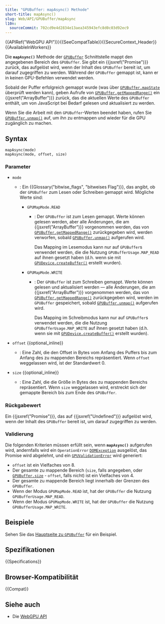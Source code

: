 ```yaml
---
title: "GPUBuffer: mapAsync() Methode"
short-title: mapAsync()
slug: Web/API/GPUBuffer/mapAsync
l10n:
  sourceCommit: 702cd9e4d2834e13aea345943efc8d0c03d92ec9
---
```


{{APIRef("WebGPU API")}}{{SeeCompatTable}}{{SecureContext_Header}}{{AvailableInWorkers}}

Die **`mapAsync()`** Methode der [`GPUBuffer`](/de/docs/Web/API/GPUBuffer) Schnittstelle mappt den angegebenen Bereich des `GPUBuffer`. Sie gibt ein {{jsxref("Promise")}} zurück, das aufgelöst wird, wenn der Inhalt des `GPUBuffer` bereit ist, um darauf zugegriffen zu werden. Während der `GPUBuffer` gemappt ist, kann er in keinen GPU-Befehlen verwendet werden.

Sobald der Puffer erfolgreich gemappt wurde (was über [`GPUBuffer.mapState`](/de/docs/Web/API/GPUBuffer/mapState) überprüft werden kann), geben Aufrufe von [`GPUBuffer.getMappedRange()`](/de/docs/Web/API/GPUBuffer/getMappedRange) ein {{jsxref("ArrayBuffer")}} zurück, das die aktuellen Werte des `GPUBuffer` enthält, um von JavaScript bei Bedarf gelesen und aktualisiert zu werden.

Wenn Sie die Arbeit mit den `GPUBuffer`-Werten beendet haben, rufen Sie [`GPUBuffer.unmap()`](/de/docs/Web/API/GPUBuffer/unmap) auf, um ihn zu entmappen und wieder für die GPU zugänglich zu machen.

## Syntax

```js-nolint
mapAsync(mode)
mapAsync(mode, offset, size)
```

### Parameter

- `mode`

  - : Ein {{Glossary("bitwise_flags", "bitweises Flag")}}, das angibt, ob der `GPUBuffer` zum Lesen oder Schreiben gemappt wird. Mögliche Werte sind:

    - `GPUMapMode.READ`

      - : Der `GPUBuffer` ist zum Lesen gemappt. Werte können gelesen werden, aber alle Änderungen, die am {{jsxref("ArrayBuffer")}} vorgenommen werden, das von [`GPUBuffer.getMappedRange()`](/de/docs/Web/API/GPUBuffer/getMappedRange) zurückgegeben wird, werden verworfen, sobald [`GPUBuffer.unmap()`](/de/docs/Web/API/GPUBuffer/unmap) aufgerufen wird.

        Das Mapping im Lesemodus kann nur auf `GPUBuffer`s verwendet werden, die die Nutzung `GPUBufferUsage.MAP_READ` auf ihnen gesetzt haben (d.h. wenn sie mit [`GPUDevice.createBuffer()`](/de/docs/Web/API/GPUDevice/createBuffer) erstellt wurden).

    - `GPUMapMode.WRITE`

      - : Der `GPUBuffer` ist zum Schreiben gemappt. Werte können gelesen und aktualisiert werden — alle Änderungen, die am {{jsxref("ArrayBuffer")}} vorgenommen werden, das von [`GPUBuffer.getMappedRange()`](/de/docs/Web/API/GPUBuffer/getMappedRange) zurückgegeben wird, werden im `GPUBuffer` gespeichert, sobald [`GPUBuffer.unmap()`](/de/docs/Web/API/GPUBuffer/unmap) aufgerufen wird.

        Das Mapping im Schreibmodus kann nur auf `GPUBuffer`s verwendet werden, die die Nutzung `GPUBufferUsage.MAP_WRITE` auf ihnen gesetzt haben (d.h. wenn sie mit [`GPUDevice.createBuffer()`](/de/docs/Web/API/GPUDevice/createBuffer) erstellt wurden).

- `offset` {{optional_inline}}
  - : Eine Zahl, die den Offset in Bytes vom Anfang des Puffers bis zum Anfang des zu mappenden Bereichs repräsentiert. Wenn `offset` weggelassen wird, ist der Standardwert 0.
- `size` {{optional_inline}}
  - : Eine Zahl, die die Größe in Bytes des zu mappenden Bereichs repräsentiert. Wenn `size` weggelassen wird, erstreckt sich der gemappte Bereich bis zum Ende des `GPUBuffer`.

### Rückgabewert

Ein {{jsxref("Promise")}}, das auf {{jsxref("Undefined")}} aufgelöst wird, wenn der Inhalt des `GPUBuffer` bereit ist, um darauf zugegriffen zu werden.

### Validierung

Die folgenden Kriterien müssen erfüllt sein, wenn **`mapAsync()`** aufgerufen wird, andernfalls wird ein `OperationError` [`DOMException`](/de/docs/Web/API/DOMException) ausgelöst, das Promise wird abgelehnt, und ein [`GPUValidationError`](/de/docs/Web/API/GPUValidationError) wird generiert:

- `offset` ist ein Vielfaches von 8.
- Der gesamte zu mappende Bereich (`size`, falls angegeben, oder [`GPUBuffer.size`](/de/docs/Web/API/GPUBuffer/size) - `offset`, falls nicht) ist ein Vielfaches von 4.
- Der gesamte zu mappende Bereich liegt innerhalb der Grenzen des `GPUBuffer`.
- Wenn der Modus `GPUMapMode.READ` ist, hat der `GPUBuffer` die Nutzung `GPUBufferUsage.MAP_READ`.
- Wenn der Modus `GPUMapMode.WRITE` ist, hat der `GPUBuffer` die Nutzung `GPUBufferUsage.MAP_WRITE`.

## Beispiele

Sehen Sie das [Hauptseite zu `GPUBuffer`](/de/docs/Web/API/GPUBuffer#examples) für ein Beispiel.

## Spezifikationen

{{Specifications}}

## Browser-Kompatibilität

{{Compat}}

## Siehe auch

- Die [WebGPU API](/de/docs/Web/API/WebGPU_API)
